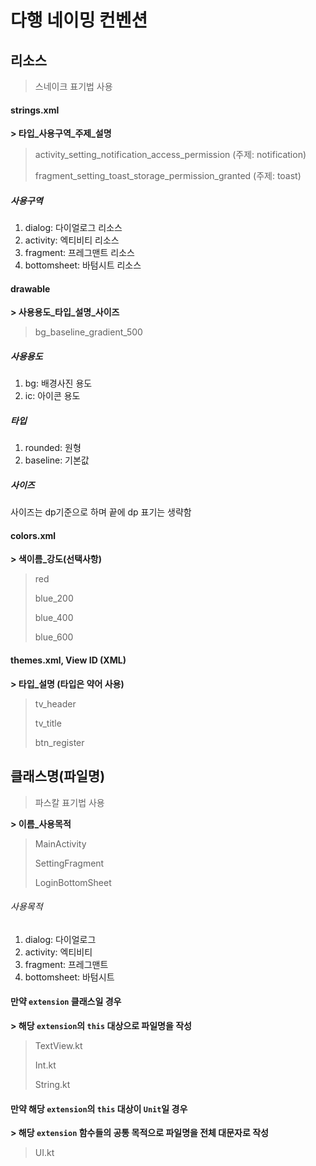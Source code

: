 # 다행 네이밍 컨벤션

## 리소스

> 스네이크 표기법 사용

#### strings.xml

**> 타입_사용구역_주제_설명**

> activity_setting_notification_access_permission (주제: notification)
>
> fragment_setting_toast_storage_permission_granted (주제: toast)

##### 사용구역

1. dialog: 다이얼로그 리소스
2. activity: 엑티비티 리소스
3. fragment: 프레그맨트 리소스
4. bottomsheet: 바텀시트 리소스

#### drawable

**> 사용용도_타입_설명_사이즈**

> bg_baseline_gradient_500

##### 사용용도

1. bg: 배경사진 용도
2. ic: 아이콘 용도

##### 타입

1. rounded: 원형
2. baseline: 기본값

##### 사이즈

사이즈는 dp기준으로 하며 끝에 dp 표기는 생략함

#### colors.xml

**> 색이름_강도(선택사항)**

> red
>
> blue_200
>
> blue_400
>
> blue_600

#### themes.xml, View ID (XML)

**> 타입_설명 (타입은 약어 사용)**

> tv_header
>
> tv_title
>
> btn_register

## 클래스명(파일명)

> 파스칼 표기법 사용

**> 이름_사용목적**

> MainActivity
>
> SettingFragment
>
> LoginBottomSheet

###### 사용목적

1. dialog: 다이얼로그
2. activity: 엑티비티
3. fragment: 프레그맨트
4. bottomsheet: 바텀시트

#### 만약 `extension` 클래스일 경우

**> 해당 `extension`의 `this` 대상으로 파일명을 작성**

> TextView.kt
>
> Int.kt
>
> String.kt

#### 만약 해당 `extension`의 `this` 대상이 `Unit`일 경우

**> 해당 `extension` 함수들의 공통 목적으로 파일명을 전체 대문자로 작성**

> UI.kt
